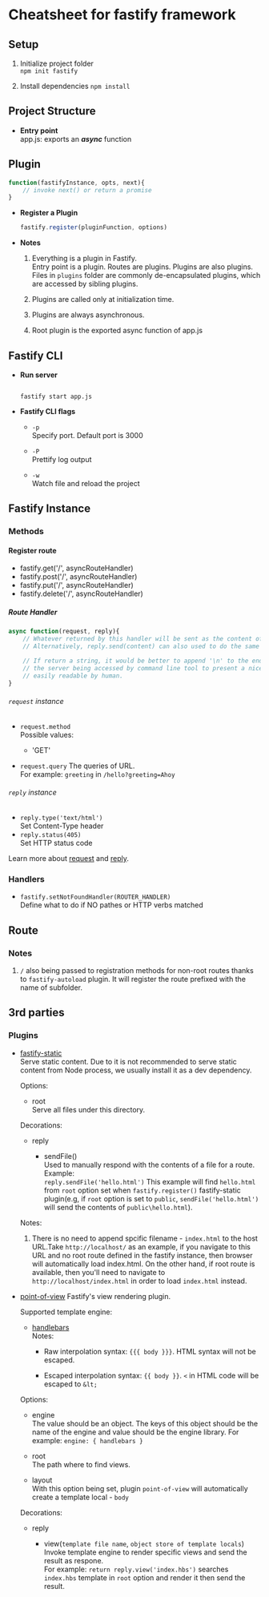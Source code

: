 # Cheatsheet for fastify framework

## Setup

1. Initialize project folder  
`npm init fastify`

2. Install dependencies
`npm install`

## Project Structure

- **Entry point**  
  app.js: exports an ***async*** function

## Plugin  

```javascript
function(fastifyInstance, opts, next){
    // invoke next() or return a promise 
}
```

- **Register a Plugin**

   ```javascript
   fastify.register(pluginFunction, options)
   ```

- **Notes**  
  1. Everything is a plugin in Fastify.  
     Entry point is a plugin. Routes are plugins. Plugins are also plugins.  
     Files in `plugins` folder are commonly de-encapsulated plugins, which are accessed by sibling plugins.  

  2. Plugins are called only at initialization time.

  3. Plugins are always asynchronous.

  4. Root plugin is the exported async function of app.js

## Fastify CLI

- **Run server**

    ```console

    fastify start app.js
    ```

- **Fastify CLI flags**

  - `-p`  
    Specify port. Default port is 3000

  - `-P`  
    Prettify log output

  - `-w`  
    Watch file and reload the project

## Fastify Instance

### Methods

#### Register route

- fastify.get('/', asyncRouteHandler)
- fastify.post('/', asyncRouteHandler)
- fastify.put('/', asyncRouteHandler)
- fastify.delete('/', asyncRouteHandler)

##### Route Handler

```javascript
async function(request, reply){
    // Whatever returned by this handler will be sent as the content of the HTTP response.
    // Alternatively, reply.send(content) can also used to do the same job. 

    // If return a string, it would be better to append '\n' to the end of the string in case
    // the server being accessed by command line tool to present a nice response which is
    // easily readable by human.
}
```

###### `request` instance

- `request.method`  
  Possible values:
  - 'GET'

- `request.query`
  The queries of URL.  
  For example: `greeting` in `/hello?greeting=Ahoy`

###### `reply` instance

- `reply.type('text/html')`  
  Set Content-Type header
- `reply.status(405)`  
  Set HTTP status code

Learn more about [request](https://www.fastify.io/docs/v3.27.x/Reference/Request/) and [reply](https://www.fastify.io/docs/v3.27.x/Reference/Reply/).

### Handlers

- `fastify.setNotFoundHandler(ROUTER_HANDLER)`  
  Define what to do if NO pathes or HTTP verbs matched

## Route

### Notes

1. `/` also being passed to registration methods for non-root routes thanks to `fastify-autoload` plugin. It will register the route prefixed with the name of subfolder.

## 3rd parties

### Plugins

- [fastify-static](https://github.com/fastify/fastify-static)  
  Serve static content. Due to it is not recommended to serve static content from Node process, we usually install it as a dev dependency.

  Options:
  - root  
    Serve all files under this directory.

  Decorations:
  - reply
  
    - sendFile()  
      Used to manually respond with the contents of a file for a route.  
      Example:  
      `reply.sendFile('hello.html')`
      This example will find `hello.html` from `root` option set when `fastify.register()` fastify-static plugin(e.g, if `root` option is set to `public`, `sendFile('hello.html')` will send the contents of `public\hello.html`).

  Notes:  
  1. There is no need to append spcific filename - `index.html` to the host URL.Take `http://localhost/` as an example, if you navigate to this URL and no root route defined in the fastify instance, then browser will automatically load index.html. On the other hand, if root route is available, then you'll need to navigate to `http://localhost/index.html` in order to load `index.html` instead.

- [point-of-view](https://github.com/fastify/point-of-view)
  Fastify's view rendering plugin.

  Supported template engine:  

  - [handlebars](https://handlebarsjs.com/)  
    Notes:  
    - Raw interpolation syntax: `{{{ body }}}`. HTML syntax will not be escaped.

    - Escaped interpolation syntax: `{{ body }}`. `<` in HTML code will be escaped to `&lt;`

  Options:  
  - engine  
    The value should be an object. The keys of this object should be the name of the engine and value should be the engine library.
    For example: `engine: { handlebars }`  

  - root  
    The path where to find views.

  - layout  
    With this option being set, plugin `point-of-view` will automatically create a template local - `body`

  Decorations:

  - reply

    - view(`template file name`, `object store of template locals`)  
    Invoke template engine to render specific views and send the result as respone.  
    For example: `return reply.view('index.hbs')` searches `index.hbs` template in `root` option and render it then send the result.
